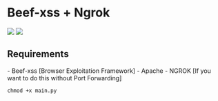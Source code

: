 <h1>Beef-xss + Ngrok</h1>

<img src="https://cdn.discordapp.com/attachments/581170733565214731/933521800283947058/Captura_de_tela1.png">
<img src="https://cdn.discordapp.com/attachments/581170733565214731/933521800619499581/Captura_de_tela2.png">

<h2>Requirements</h2>
- Beef-xss [Browser Exploitation Framework] 
- Apache
- NGROK [If you want to do this without Port Forwarding]



```
chmod +x main.py
```

